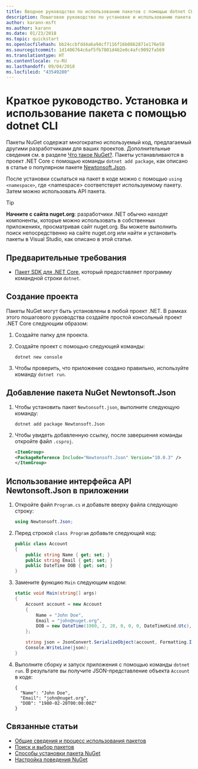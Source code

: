 ```yaml
---
title: Вводное руководство по использованию пакетов с помощью dotnet CLI
description: Пошаговое руководство по установке и использованию пакета NuGet в проекте .NET Core.
author: karann-msft
ms.author: karann
ms.date: 01/23/2018
ms.topic: quickstart
ms.openlocfilehash: bb24ccbfdd4a6a94cf7116f16b0862871e176e50
ms.sourcegitcommit: 1d1406764c6af5fb7801d462e0c4afc9092fa569
ms.translationtype: HT
ms.contentlocale: ru-RU
ms.lasthandoff: 09/04/2018
ms.locfileid: "43549280"
---
```

# <a name="quickstart-install-and-use-a-package-using-the-dotnet-cli"></a>Краткое руководство. Установка и использование пакета с помощью dotnet CLI

Пакеты NuGet содержат многократно используемый код, предлагаемый другими разработчиками для ваших проектов. Дополнительные сведения см. в разделе [Что такое NuGet?](../What-is-NuGet.md). Пакеты устанавливаются в проект .NET Core с помощью команды `dotnet add package`, как описано в статье о популярном пакете [Newtonsoft.Json](https://www.nuget.org/packages/Newtonsoft.Json/).

После установки ссылаться на пакет в коде можно с помощью `using <namespace>`, где \<namespace\> соответствует используемому пакету. Затем можно использовать API пакета.

> [!Tip]
> **Начните с сайта nuget.org**: разработчики .NET обычно находят компоненты, которые можно использовать в собственных приложениях, просматривая сайт nuget.org. Вы можете выполнить поиск непосредственно на сайте nuget.org или найти и установить пакеты в Visual Studio, как описано в этой статье.

## <a name="prerequisites"></a>Предварительные требования

- [Пакет SDK для .NET Core](https://www.microsoft.com/net/download/), который предоставляет программу командной строки `dotnet`.

## <a name="create-a-project"></a>Создание проекта

Пакеты NuGet могут быть установлены в любой проект .NET. В рамках этого пошагового руководства создайте простой консольный проект .NET Core следующим образом:

1. Создайте папку для проекта.

1. Создайте проект с помощью следующей команды:

    ```cli
    dotnet new console
    ```

1. Чтобы проверить, что приложение создано правильно, используйте команду `dotnet run`.

## <a name="add-the-newtonsoftjson-nuget-package"></a>Добавление пакета NuGet Newtonsoft.Json

1. Чтобы установить пакет `Newtonsoft.json`, выполните следующую команду:

    ```cli
    dotnet add package Newtonsoft.Json
    ```

2. Чтобы увидеть добавленную ссылку, после завершения команды откройте файл `.csproj`.

    ```xml
   <ItemGroup>
    <PackageReference Include="Newtonsoft.Json" Version="10.0.3" />
   </ItemGroup>
    ```

## <a name="use-the-newtonsoftjson-api-in-the-app"></a>Использование интерфейса API Newtonsoft.Json в приложении

1. Откройте файл `Program.cs` и добавьте вверху файла следующую строку:

    ```cs
    using Newtonsoft.Json;
    ```

1. Перед строкой `class Program` добавьте следующий код:

    ```cs
    public class Account
    {
        public string Name { get; set; }
        public string Email { get; set; }
        public DateTime DOB { get; set; }
    }
    ```

1. Замените функцию `Main` следующим кодом:

    ```cs
    static void Main(string[] args)
    {
        Account account = new Account
        {
            Name = "John Doe",
            Email = "john@nuget.org",
            DOB = new DateTime(1980, 2, 20, 0, 0, 0, DateTimeKind.Utc),
        };

        string json = JsonConvert.SerializeObject(account, Formatting.Indented);
        Console.WriteLine(json);
    }
    ```

1. Выполните сборку и запуск приложения с помощью команды `dotnet run`. В результате вы получите JSON-представление объекта `Account` в коде:

    ```output
    {
      "Name": "John Doe",
      "Email": "john@nuget.org",
      "DOB": "1980-02-20T00:00:00Z"
    }
    ```

## <a name="related-articles"></a>Связанные статьи

- [Общие сведения и процесс использования пакетов](../consume-packages/overview-and-workflow.md)
- [Поиск и выбор пакетов](../consume-packages/finding-and-choosing-packages.md)
- [Способы установки пакета NuGet](../consume-packages/ways-to-install-a-package.md)
- [Настройка поведения NuGet](../consume-packages/configuring-nuget-behavior.md)
